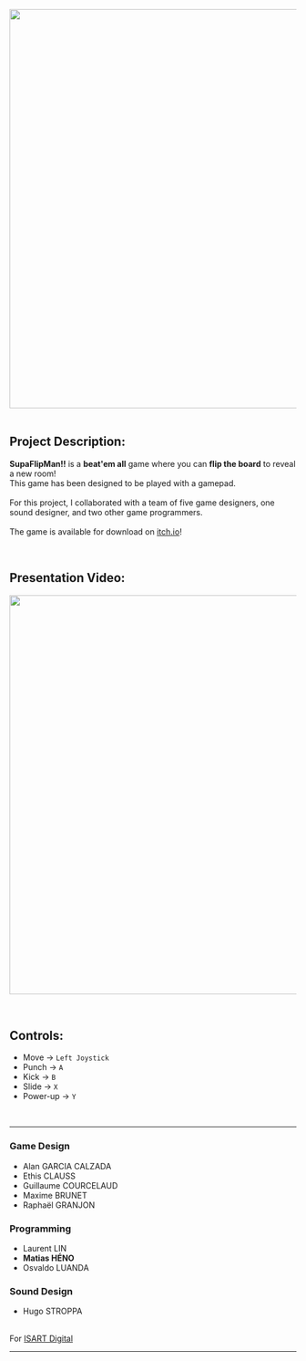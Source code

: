 <img src="ReadmeFiles/LogoSFM.png" style="width:700px;"/><br><br>

## Project Description:

**SupaFlipMan!!** is a **beat'em all** game where you can **flip the board** to reveal a new room! <br>
This game has been designed to be played with a gamepad.<br><br>
For this project, I collaborated with a team of five game designers, one sound designer, and two other game programmers.<br><br>
The game is available for download on [itch.io](https://noyacode.itch.io)!

<br />

## Presentation Video:

[<img src="ReadmeFiles/screenshot.jpg" style="width:700px;"/>](https://www.youtube.com/watch?v=sBziByq9U3w)

<br />

## Controls:
- Move → ```Left Joystick```
- Punch → ```A```
- Kick → ```B```
- Slide → ```X```
- Power-up → ```Y```

<br />
<hr />

### Game Design
- Alan GARCIA CALZADA
- Ethis CLAUSS
- Guillaume COURCELAUD
- Maxime BRUNET
- Raphaël GRANJON

### Programming 
- Laurent LIN
- **Matias HÉNO**
- Osvaldo LUANDA

### Sound Design
- Hugo STROPPA <br><br>

For [ISART Digital](https://www.isart.com)

<hr />
